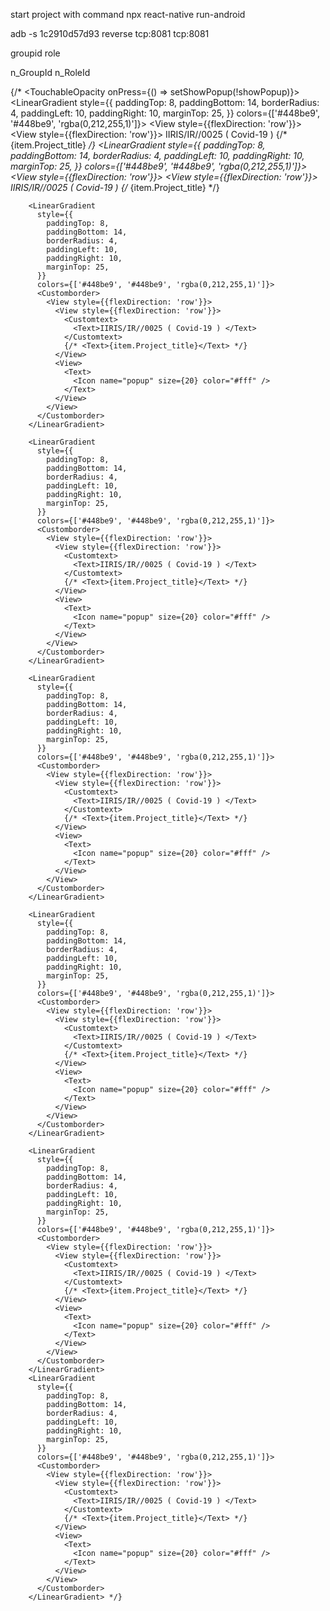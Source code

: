 start project with command
npx react-native run-android

adb -s 1c2910d57d93 reverse tcp:8081 tcp:8081

groupid role

n_GroupId 
n_RoleId


{/* <TouchableOpacity onPress={() => setShowPopup(!showPopup)}>
          <LinearGradient
            style={{
              paddingTop: 8,
              paddingBottom: 14,
              borderRadius: 4,
              paddingLeft: 10,
              paddingRight: 10,
              marginTop: 25,
            }}
            colors={['#448be9', '#448be9', 'rgba(0,212,255,1)']}>
            <Customborder>
              <View style={{flexDirection: 'row'}}>
                <View style={{flexDirection: 'row'}}>
                  <Customtext>
                    <Text>IIRIS/IR//0025 ( Covid-19 ) </Text>
                  </Customtext>
                  {/* <Text>{item.Project_title}</Text> */}
                </View>
                <View>
                  <Text>
                    <Icon name="popup" size={20} color="#fff" />
                  </Text>
                </View>
              </View>
            </Customborder>
          </LinearGradient>
        </TouchableOpacity>
        <LinearGradient
          style={{
            paddingTop: 8,
            paddingBottom: 14,
            borderRadius: 4,
            paddingLeft: 10,
            paddingRight: 10,
            marginTop: 25,
          }}
          colors={['#448be9', '#448be9', 'rgba(0,212,255,1)']}>
          <Customborder>
            <View style={{flexDirection: 'row'}}>
              <View style={{flexDirection: 'row'}}>
                <Customtext>
                  <Text>IIRIS/IR//0025 ( Covid-19 ) </Text>
                </Customtext>
                {/* <Text>{item.Project_title}</Text> */}
              </View>
              <View>
                <Text>
                  <Icon name="popup" size={20} color="#fff" />
                </Text>
              </View>
            </View>
          </Customborder>
        </LinearGradient>

        <LinearGradient
          style={{
            paddingTop: 8,
            paddingBottom: 14,
            borderRadius: 4,
            paddingLeft: 10,
            paddingRight: 10,
            marginTop: 25,
          }}
          colors={['#448be9', '#448be9', 'rgba(0,212,255,1)']}>
          <Customborder>
            <View style={{flexDirection: 'row'}}>
              <View style={{flexDirection: 'row'}}>
                <Customtext>
                  <Text>IIRIS/IR//0025 ( Covid-19 ) </Text>
                </Customtext>
                {/* <Text>{item.Project_title}</Text> */}
              </View>
              <View>
                <Text>
                  <Icon name="popup" size={20} color="#fff" />
                </Text>
              </View>
            </View>
          </Customborder>
        </LinearGradient>

        <LinearGradient
          style={{
            paddingTop: 8,
            paddingBottom: 14,
            borderRadius: 4,
            paddingLeft: 10,
            paddingRight: 10,
            marginTop: 25,
          }}
          colors={['#448be9', '#448be9', 'rgba(0,212,255,1)']}>
          <Customborder>
            <View style={{flexDirection: 'row'}}>
              <View style={{flexDirection: 'row'}}>
                <Customtext>
                  <Text>IIRIS/IR//0025 ( Covid-19 ) </Text>
                </Customtext>
                {/* <Text>{item.Project_title}</Text> */}
              </View>
              <View>
                <Text>
                  <Icon name="popup" size={20} color="#fff" />
                </Text>
              </View>
            </View>
          </Customborder>
        </LinearGradient>

        <LinearGradient
          style={{
            paddingTop: 8,
            paddingBottom: 14,
            borderRadius: 4,
            paddingLeft: 10,
            paddingRight: 10,
            marginTop: 25,
          }}
          colors={['#448be9', '#448be9', 'rgba(0,212,255,1)']}>
          <Customborder>
            <View style={{flexDirection: 'row'}}>
              <View style={{flexDirection: 'row'}}>
                <Customtext>
                  <Text>IIRIS/IR//0025 ( Covid-19 ) </Text>
                </Customtext>
                {/* <Text>{item.Project_title}</Text> */}
              </View>
              <View>
                <Text>
                  <Icon name="popup" size={20} color="#fff" />
                </Text>
              </View>
            </View>
          </Customborder>
        </LinearGradient>

        <LinearGradient
          style={{
            paddingTop: 8,
            paddingBottom: 14,
            borderRadius: 4,
            paddingLeft: 10,
            paddingRight: 10,
            marginTop: 25,
          }}
          colors={['#448be9', '#448be9', 'rgba(0,212,255,1)']}>
          <Customborder>
            <View style={{flexDirection: 'row'}}>
              <View style={{flexDirection: 'row'}}>
                <Customtext>
                  <Text>IIRIS/IR//0025 ( Covid-19 ) </Text>
                </Customtext>
                {/* <Text>{item.Project_title}</Text> */}
              </View>
              <View>
                <Text>
                  <Icon name="popup" size={20} color="#fff" />
                </Text>
              </View>
            </View>
          </Customborder>
        </LinearGradient>

        <LinearGradient
          style={{
            paddingTop: 8,
            paddingBottom: 14,
            borderRadius: 4,
            paddingLeft: 10,
            paddingRight: 10,
            marginTop: 25,
          }}
          colors={['#448be9', '#448be9', 'rgba(0,212,255,1)']}>
          <Customborder>
            <View style={{flexDirection: 'row'}}>
              <View style={{flexDirection: 'row'}}>
                <Customtext>
                  <Text>IIRIS/IR//0025 ( Covid-19 ) </Text>
                </Customtext>
                {/* <Text>{item.Project_title}</Text> */}
              </View>
              <View>
                <Text>
                  <Icon name="popup" size={20} color="#fff" />
                </Text>
              </View>
            </View>
          </Customborder>
        </LinearGradient>
        <LinearGradient
          style={{
            paddingTop: 8,
            paddingBottom: 14,
            borderRadius: 4,
            paddingLeft: 10,
            paddingRight: 10,
            marginTop: 25,
          }}
          colors={['#448be9', '#448be9', 'rgba(0,212,255,1)']}>
          <Customborder>
            <View style={{flexDirection: 'row'}}>
              <View style={{flexDirection: 'row'}}>
                <Customtext>
                  <Text>IIRIS/IR//0025 ( Covid-19 ) </Text>
                </Customtext>
                {/* <Text>{item.Project_title}</Text> */}
              </View>
              <View>
                <Text>
                  <Icon name="popup" size={20} color="#fff" />
                </Text>
              </View>
            </View>
          </Customborder>
        </LinearGradient> */}